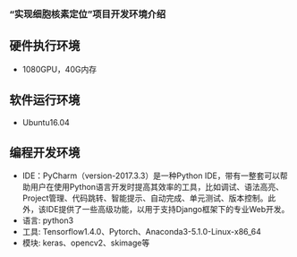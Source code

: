 ### “实现细胞核素定位”项目开发环境介绍
## 硬件执行环境
* 1080GPU，40G内存


## 软件运行环境

* Ubuntu16.04

## 编程开发环境

* IDE：PyCharm（version-2017.3.3）是一种Python IDE，带有一整套可以帮助用户在使用Python语言开发时提高其效率的工具，比如调试、语法高亮、Project管理、代码跳转、智能提示、自动完成、单元测试、版本控制。此外，该IDE提供了一些高级功能，以用于支持Django框架下的专业Web开发。
* 语言: python3
* 工具: Tensorflow1.4.0、Pytorch、Anaconda3-5.1.0-Linux-x86_64
* 模块: keras、opencv2、skimage等
